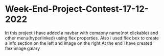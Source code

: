 # Week-End-Project-Contest-17-12-2022
In this project i have added a navbar with comapny name(not clickable) and other menu(hyperlinked) using flex properties.
Also i used flex box to create a info section on the left and image on the right
At the end i have created flex image galary 
